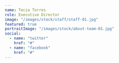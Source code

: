 ```yaml
---
name: Tecia Torres
role: Executive Director
image: "/images/stock/staff/staff-01.jpg"
featured: true
portraitImage: "/images/stock/about-team-01.jpg"
social:
  - name: "twitter"
    href: "#"
  - name: "facebook"
    href: "#"
---
```

